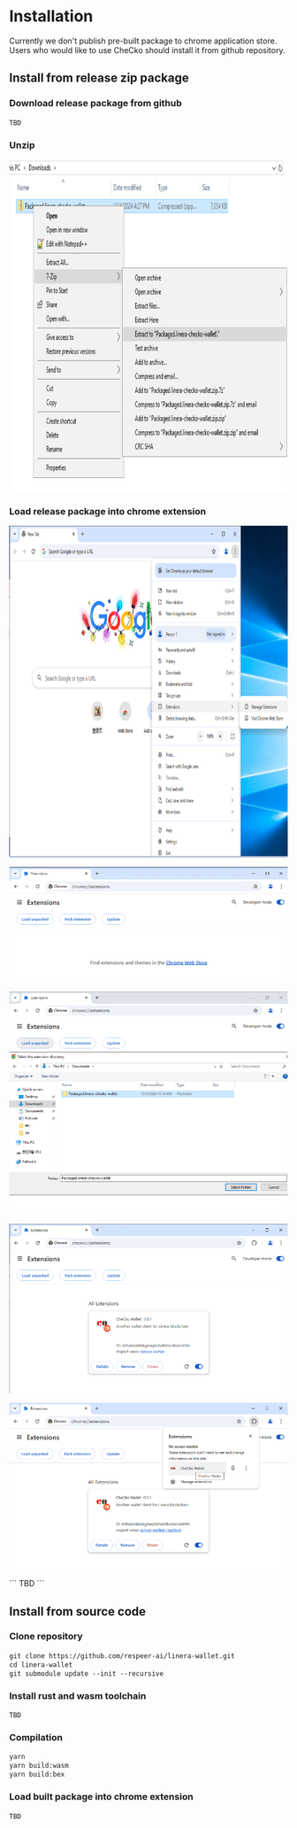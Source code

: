 # Installation

Currently we don't publish pre-built package to chrome application store. Users who would like to use CheCko should install it from github repository.

## Install from release zip package

### Download release package from github
```
TBD
```
### Unzip

<center>
<kbd>
<img src="../../assets/2-1-2.png" height="600px" fit="cover" />
</kbd>
</center>

### Load release package into chrome extension
<center>

<kbd>
<img src="../../assets/2-1-3.png" height="600px" fit="cover" />
</kbd>

![image-2-1-4](../../assets/2-1-4.png)

![image-2-1-5](../../assets/2-1-5.png)

![image-2-1-6](../../assets/2-1-6.png)

![image-2-1-7](../../assets/2-1-7.png)

</center>
```
TBD
```

## Install from source code

### Clone repository
```
git clone https://github.com/respeer-ai/linera-wallet.git
cd linera-wallet
git submodule update --init --recursive
```

### Install rust and wasm toolchain
```
TBD
```

### Compilation
```
yarn
yarn build:wasm
yarn build:bex
```

### Load built package into chrome extension
```
TBD
```
